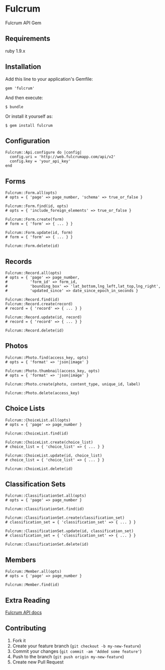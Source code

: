 # Fulcrum

Fulcrum API Gem

## Requirements

ruby 1.9.x

## Installation

Add this line to your application's Gemfile:

    gem 'fulcrum'

And then execute:

    $ bundle

Or install it yourself as:

    $ gem install fulcrum

## Configuration

    Fulcrum::Api.configure do |config|
      config.uri = 'http://web.fulcrumapp.com/api/v2'
      config.key = 'your_api_key'
    end

## Forms

    Fulcrum::Form.all(opts)
    # opts = { 'page' => page_number, 'schema' => true_or_false }

    Fulcrum::Form.find(id, opts)
    # opts = { 'include_foreign_elements' => true_or_false }

    Fulcrum::Form.create(form)
    # form = { 'form' => { ... } }

    Fulcrum::Form.update(id, form)
    # form = { 'form' => { ... } }

    Fulcrum::Form.delete(id)

## Records

    Fulcrum::Record.all(opts)
    # opts = { 'page' => page_number,
    #          'form_id' => form_id,
    #          'bounding_box' => 'lat_bottom,lng_left,lat_top,lng_right',
    #          'updated_since' => date_since_epoch_in_seconds }

    Fulcrum::Record.find(id)
    Fulcrum::Record.create(record)
    # record = { 'record' => { ... } }

    Fulcrum::Record.update(id, record)
    # record = { 'record' => { ... } }

    Fulcrum::Record.delete(id)

## Photos

    Fulcrum::Photo.find(access_key, opts)
    # opts = { 'format' => 'json|image' }

    Fulcrum::Photo.thumbnail(access_key, opts)
    # opts = { 'format' => 'json|image' }

    Fulcrum::Photo.create(photo, content_type, unique_id, label)

    Fulcrum::Photo.delete(access_key)


## Choice Lists

    Fulcrum::ChoiceList.all(opts)
    # opts = { 'page' => page_number }

    Fulcrum::ChoiceList.find(id)

    Fulcrum::ChoiceList.create(choice_list)
    # choice_list = { 'choice_list' => { ... } }

    Fulcrum::ChoiceList.update(id, choice_list)
    # choice_list = { 'choice_list' => { ... } }

    Fulcrum::ChoiceList.delete(id)

## Classification Sets

    Fulcrum::ClassificationSet.all(opts)
    # opts = { 'page' => page_number }

    Fulcrum::ClassificationSet.find(id)

    Fulcrum::ClassificationSet.create(classification_set)
    # classification_set = { 'classification_set' => { ... } }

    Fulcrum::ClassificationSet.update(id, classification_set)
    # classification_set = { 'classification_set' => { ... } }

    Fulcrum::ClassificationSet.delete(id)

## Members

    Fulcrum::Member.all(opts)
    # opts = { 'page' => page_number }

    Fulcrum::Member.find(id)

## Extra Reading

  [Fulcrum API docs](http://developer.fulcrumapp.com/api/fulcrum-api.html)

## Contributing

1. Fork it
2. Create your feature branch (`git checkout -b my-new-feature`)
3. Commit your changes (`git commit -am 'Added some feature'`)
4. Push to the branch (`git push origin my-new-feature`)
5. Create new Pull Request
